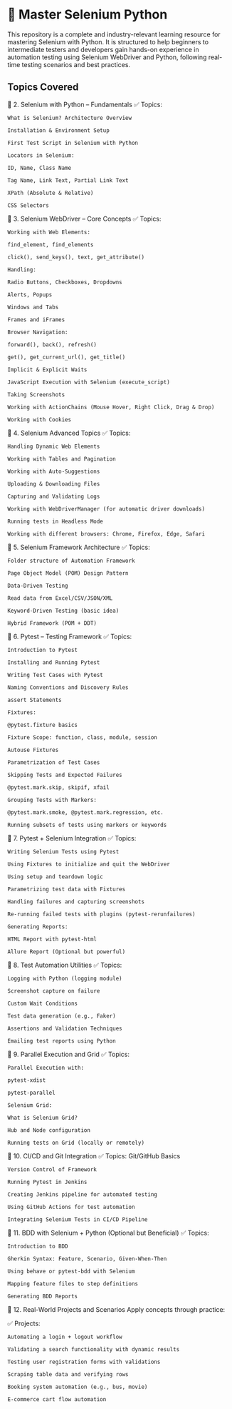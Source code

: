 # 📘 Master Selenium Python
This repository is a complete and industry-relevant learning resource for mastering Selenium with Python. It is structured to help beginners to intermediate testers and developers gain hands-on experience in automation testing using Selenium WebDriver and Python, following real-time testing scenarios and best practices.

## Topics Covered
🔹 2. Selenium with Python – Fundamentals
✅ Topics:
    
    What is Selenium? Architecture Overview
    
    Installation & Environment Setup
    
    First Test Script in Selenium with Python
    
    Locators in Selenium:
    
    ID, Name, Class Name
    
    Tag Name, Link Text, Partial Link Text
    
    XPath (Absolute & Relative)
    
    CSS Selectors

🔹 3. Selenium WebDriver – Core Concepts
✅ Topics:
    
    Working with Web Elements:
    
    find_element, find_elements
    
    click(), send_keys(), text, get_attribute()
    
    Handling:
    
    Radio Buttons, Checkboxes, Dropdowns
    
    Alerts, Popups
    
    Windows and Tabs
    
    Frames and iFrames
    
    Browser Navigation:
    
    forward(), back(), refresh()
    
    get(), get_current_url(), get_title()
    
    Implicit & Explicit Waits
    
    JavaScript Execution with Selenium (execute_script)
    
    Taking Screenshots
    
    Working with ActionChains (Mouse Hover, Right Click, Drag & Drop)
    
    Working with Cookies
    
🔹 4. Selenium Advanced Topics
✅ Topics:
    
    Handling Dynamic Web Elements
    
    Working with Tables and Pagination
    
    Working with Auto-Suggestions
    
    Uploading & Downloading Files
    
    Capturing and Validating Logs
    
    Working with WebDriverManager (for automatic driver downloads)
    
    Running tests in Headless Mode
    
    Working with different browsers: Chrome, Firefox, Edge, Safari

🔹 5. Selenium Framework Architecture
✅ Topics:
    
    Folder structure of Automation Framework
    
    Page Object Model (POM) Design Pattern
    
    Data-Driven Testing
    
    Read data from Excel/CSV/JSON/XML
    
    Keyword-Driven Testing (basic idea)
    
    Hybrid Framework (POM + DDT)

🔹 6. Pytest – Testing Framework
✅ Topics:
    
    Introduction to Pytest
    
    Installing and Running Pytest
    
    Writing Test Cases with Pytest
    
    Naming Conventions and Discovery Rules
    
    assert Statements
    
    Fixtures:
    
    @pytest.fixture basics
    
    Fixture Scope: function, class, module, session
    
    Autouse Fixtures
    
    Parametrization of Test Cases
    
    Skipping Tests and Expected Failures
    
    @pytest.mark.skip, skipif, xfail
    
    Grouping Tests with Markers:
    
    @pytest.mark.smoke, @pytest.mark.regression, etc.
    
    Running subsets of tests using markers or keywords
    
🔹 7. Pytest + Selenium Integration
✅ Topics:
    
    Writing Selenium Tests using Pytest
    
    Using Fixtures to initialize and quit the WebDriver
    
    Using setup and teardown logic
    
    Parametrizing test data with Fixtures
    
    Handling failures and capturing screenshots
    
    Re-running failed tests with plugins (pytest-rerunfailures)
    
    Generating Reports:
    
    HTML Report with pytest-html
    
    Allure Report (Optional but powerful)

🔹 8. Test Automation Utilities
✅ Topics:
    
    Logging with Python (logging module)
    
    Screenshot capture on failure
    
    Custom Wait Conditions
    
    Test data generation (e.g., Faker)
    
    Assertions and Validation Techniques
    
    Emailing test reports using Python

🔹 9. Parallel Execution and Grid
✅ Topics:
    
    Parallel Execution with:
    
    pytest-xdist
    
    pytest-parallel
    
    Selenium Grid:
    
    What is Selenium Grid?
    
    Hub and Node configuration
    
    Running tests on Grid (locally or remotely)

🔹 10. CI/CD and Git Integration
✅ Topics:
    Git/GitHub Basics
    
    Version Control of Framework
    
    Running Pytest in Jenkins
    
    Creating Jenkins pipeline for automated testing
    
    Using GitHub Actions for test automation
    
    Integrating Selenium Tests in CI/CD Pipeline

🔹 11. BDD with Selenium + Python (Optional but Beneficial)
✅ Topics:
    
    Introduction to BDD
    
    Gherkin Syntax: Feature, Scenario, Given-When-Then
    
    Using behave or pytest-bdd with Selenium
    
    Mapping feature files to step definitions
    
    Generating BDD Reports

🔹 12. Real-World Projects and Scenarios
    Apply concepts through practice:

✅ Projects:
    
    Automating a login + logout workflow
    
    Validating a search functionality with dynamic results
    
    Testing user registration forms with validations
    
    Scraping table data and verifying rows
    
    Booking system automation (e.g., bus, movie)
    
    E-commerce cart flow automation


